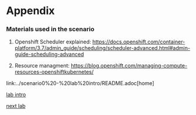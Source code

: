 # Appendix 

### Materials used in the scenario

1. Openshift Scheduler explained:
https://docs.openshift.com/container-platform/3.7/admin_guide/scheduling/scheduler-advanced.html#admin-guide-scheduling-advanced

2. Resource managment:
https://blog.openshift.com/managing-compute-resources-openshiftkubernetes/

link:../scenario0%20-%20lab%20intro/README.adoc[home]

[lab intro](../README.md)

[next lab](../scenario3/part1.md)